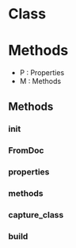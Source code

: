 # Class



# Methods
- P : Properties 
- M : Methods 

## Methods

### __init__




### FromDoc




### properties




### methods




### capture_class




### build







